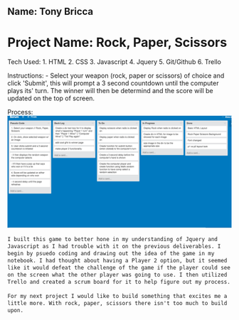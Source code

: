 <h2>Name: Tony Bricca</h2>

<h1>Project Name: Rock, Paper, Scissors</h1>

<p>Tech Used: 
1. HTML 
2. CSS
3. Javascript
4. Jquery
5. Git/Github
6. Trello
</p>

<p>Instructions: 
   - Select your weapon (rock, paper or scissors) of choice and click 'Submit', this will prompt a 3 second countdown until the computer plays its' turn. The winner will then be determind and the score will be updated on the top of screen. 

  Process: 
  <img id="scrum" src="scrum.png">

   	I built this game to better hone in my understanding of Jquery and Javascript as I had trouble with it on the previous deliverables. I begin by psuedo coding and drawing out the idea of the game in my notebook. I had thought about having a Player 2 option, but it seemed like it would defeat the challenge of the game if the player could see on the screen what the other player was going to use. I then utilized Trello and created a scrum board for it to help figure out my process.

   	For my next project I would like to build something that excites me a little more. With rock, paper, scissors there isn't too much to build upon. 
</p>

